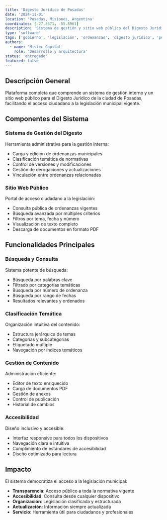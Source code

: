 ```yaml
---
title: 'Digesto Jurídico de Posadas'
date: '2024-11-01'
location: 'Posadas, Misiones, Argentina'
coordinates: [-27.3671, -55.8961]
description: 'Sistema de gestión y sitio web público del Digesto Jurídico de la ciudad de Posadas con todas las ordenanzas municipales.'
type: 'software'
tags: ['gobierno', 'legislación', 'ordenanzas', 'digesto jurídico', 'portal público']
authors:
  - name: 'Mistec Capital'
    role: 'Desarrollo y arquitectura'
status: 'entregado'
featured: false
---
```


## Descripción General

Plataforma completa que comprende un sistema de gestión interno y un sitio web público para el Digesto Jurídico de la ciudad de Posadas, facilitando el acceso ciudadano a la legislación municipal vigente.

## Componentes del Sistema

### Sistema de Gestión del Digesto

Herramienta administrativa para la gestión interna:
- Carga y edición de ordenanzas municipales
- Clasificación temática de normativas
- Control de versiones y modificaciones
- Gestión de derogaciones y actualizaciones
- Vinculación entre ordenanzas relacionadas

### Sitio Web Público

Portal de acceso ciudadano a la legislación:
- Consulta pública de ordenanzas vigentes
- Búsqueda avanzada por múltiples criterios
- Filtros por tema, fecha y número
- Visualización de texto completo
- Descarga de documentos en formato PDF

## Funcionalidades Principales

### Búsqueda y Consulta

Sistema potente de búsqueda:
- Búsqueda por palabras clave
- Filtrado por categorías temáticas
- Búsqueda por número de ordenanza
- Búsqueda por rango de fechas
- Resultados relevantes y ordenados

### Clasificación Temática

Organización intuitiva del contenido:
- Estructura jerárquica de temas
- Categorías y subcategorías
- Etiquetado múltiple
- Navegación por índices temáticos

### Gestión de Contenido

Administración eficiente:
- Editor de texto enriquecido
- Carga de documentos PDF
- Gestión de anexos
- Control de publicación
- Historial de cambios

### Accesibilidad

Diseño inclusivo y accesible:
- Interfaz responsive para todos los dispositivos
- Navegación clara e intuitiva
- Cumplimiento de estándares de accesibilidad
- Diseño optimizado para lectura

## Impacto

El sistema democratiza el acceso a la legislación municipal:

- **Transparencia**: Acceso público a toda la normativa vigente
- **Accesibilidad**: Consulta desde cualquier dispositivo
- **Organización**: Legislación clasificada y estructurada
- **Actualización**: Información siempre actualizada
- **Servicio**: Herramienta útil para ciudadanos y profesionales
